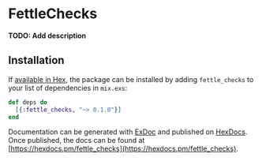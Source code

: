 # FettleChecks

**TODO: Add description**

## Installation

If [available in Hex](https://hex.pm/docs/publish), the package can be installed
by adding `fettle_checks` to your list of dependencies in `mix.exs`:

```elixir
def deps do
  [{:fettle_checks, "~> 0.1.0"}]
end
```

Documentation can be generated with [ExDoc](https://github.com/elixir-lang/ex_doc)
and published on [HexDocs](https://hexdocs.pm). Once published, the docs can
be found at [https://hexdocs.pm/fettle_checks](https://hexdocs.pm/fettle_checks).

